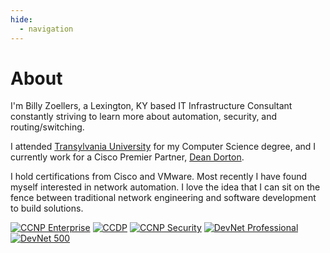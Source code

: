 ```yaml
---
hide:
  - navigation
---
```


# About

I'm Billy Zoellers, a Lexington, KY based IT Infrastructure Consultant constantly striving to learn more about automation, security, and routing/switching.

I attended [Transylvania University](https://transy.edu) for my Computer Science degree, and I currently work for a Cisco Premier Partner, [Dean Dorton](https://deandorton.com).

I hold certifications from Cisco and VMware. Most recently I have found myself interested in network automation. I love the idea that I can sit on the fence between traditional network engineering and software development to build solutions.

<div class="certimages" markdown>
  <a href="https://www.credly.com/badges/adb43cc1-36dc-49ed-91b7-a2e81697fd99"><img class="cert" alt="CCNP Enterprise" src="ccnp-ent.svg"/></a>
  <a href="https://www.credly.com/badges/57f6f6ad-0550-4849-a1db-4362cc0e2033"><img class="cert" alt="CCDP" src="ccdp.svg"/></a>
  <a href="https://www.credly.com/badges/d4596bae-bc04-42d6-a180-86f08460222a"><img class="cert" alt="CCNP Security" src="ccnp-s.svg"/></a>
  <a href="https://www.credly.com/badges/5581a692-dabc-432a-b469-93c41e81f473"><img class="cert" alt="DevNet Professional" src="devnet-pro.svg"/></a>
  <a href="https://www.credly.com/badges/ffe9724b-a3c7-4224-8797-4b05cb19c619"><img class="cert" alt="DevNet 500" src="devnet500.svg"/></a>
</div>
